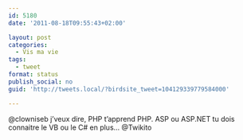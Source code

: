 ```yaml
---
id: 5180
date: '2011-08-18T09:55:43+02:00'

layout: post
categories:
  - Vis ma vie
tags:
  - tweet
format: status
publish_social: no
guid: 'http://tweets.local/?birdsite_tweet=104129339779584000'

---
```


@clowniseb j’veux dire, PHP t’apprend PHP. ASP ou ASP.NET tu dois connaitre le VB ou le C# en plus… @Twikito